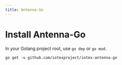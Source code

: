 ```yaml
---
title: Antenna-Go
---
```


# Install Antenna-Go

In your Golang project root, use `go dep` or `go mod`.

```golang
go get -u github.com/iotexproject/iotex-antenna-go
```

